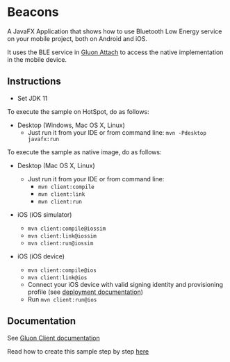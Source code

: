 Beacons
=======

A JavaFX Application that shows how to use Bluetooth Low Energy service on your mobile project, both on Android and iOS.

It uses the BLE service in [Gluon Attach](https://github.com/gluonhq/attach) to access the native implementation in the mobile device.

Instructions
------------
- Set JDK 11

To execute the sample on HotSpot, do as follows:

* Desktop (Windows, Mac OS X, Linux)
  - Just run it from your IDE or from command line: `mvn -Pdesktop javafx:run`

To execute the sample as native image, do as follows:

* Desktop (Mac OS X, Linux)
  - Just run it from your IDE or from command line: 
     - `mvn client:compile`
     - `mvn client:link` 
     - `mvn client:run`

* iOS (iOS simulator)
   - `mvn client:compile@iossim`
   - `mvn client:link@iossim`
   - `mvn client:run@iossim`

* iOS (iOS device)
   - `mvn client:compile@ios`
   - `mvn client:link@ios`
   - Connect your iOS device with valid signing identity and provisioning profile (see [deployment documentation](https://docs.gluonhq.com/client/#_ios_deployment))
   - Run `mvn client:run@ios`

Documentation
-------------

See [Gluon Client documentation](https://docs.gluonhq.com/client)

Read how to create this sample step by step [here](http://docs.gluonhq.com/samples/beacons/)
